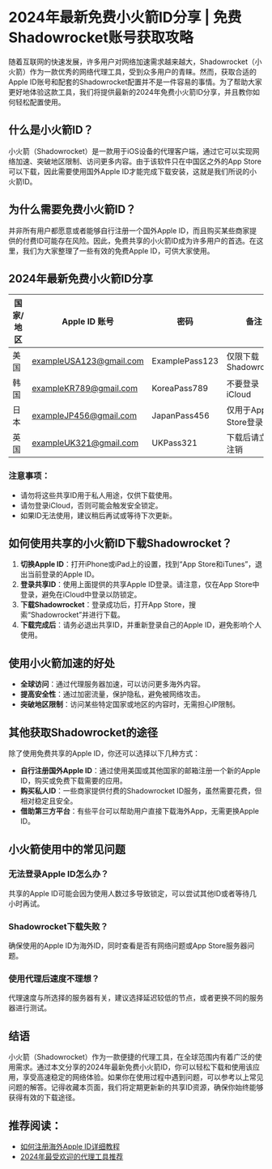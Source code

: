 # 2024年最新免费小火箭ID分享 | 免费Shadowrocket账号获取攻略

随着互联网的快速发展，许多用户对网络加速需求越来越大，Shadowrocket（小火箭）作为一款优秀的网络代理工具，受到众多用户的青睐。然而，获取合适的Apple ID账号和配套的Shadowrocket配置并不是一件容易的事情。为了帮助大家更好地体验这款工具，我们将提供最新的2024年免费小火箭ID分享，并且教你如何轻松配置使用。

## 什么是小火箭ID？

小火箭（Shadowrocket）是一款用于iOS设备的代理客户端，通过它可以实现网络加速、突破地区限制、访问更多内容。由于该软件只在中国区之外的App Store可以下载，因此需要使用国外Apple ID才能完成下载安装，这就是我们所说的小火箭ID。

## 为什么需要免费小火箭ID？

并非所有用户都愿意或者能够自行注册一个国外Apple ID，而且购买某些商家提供的付费ID可能存在风险。因此，免费共享的小火箭ID成为许多用户的首选。在这里，我们为大家整理了一些有效的免费Apple ID，可供大家使用。

## 2024年最新免费小火箭ID分享

| 国家/地区 | Apple ID 账号               | 密码               | 备注                       |
|------------|-----------------------------|--------------------|----------------------------|
| 美国       | exampleUSA123@gmail.com     | ExamplePass123     | 仅限下载Shadowrocket      |
| 韩国       | exampleKR789@gmail.com      | KoreaPass789       | 不要登录iCloud            |
| 日本       | exampleJP456@gmail.com      | JapanPass456       | 仅用于App Store登录       |
| 英国       | exampleUK321@gmail.com      | UKPass321          | 下载后请立即注销          |

### 注意事项：

- 请勿将这些共享ID用于私人用途，仅供下载使用。
- 请勿登录iCloud，否则可能会触发安全锁定。
- 如果ID无法使用，建议稍后再试或等待下次更新。

## 如何使用共享的小火箭ID下载Shadowrocket？

1. **切换Apple ID**：打开iPhone或iPad上的设置，找到“App Store和iTunes”，退出当前登录的Apple ID。
2. **登录共享ID**：使用上面提供的共享Apple ID登录。请注意，仅在App Store中登录，避免在iCloud中登录以防锁定。
3. **下载Shadowrocket**：登录成功后，打开App Store，搜索“Shadowrocket”并进行下载。
4. **下载完成后**：请务必退出共享ID，并重新登录自己的Apple ID，避免影响个人使用。

## 使用小火箭加速的好处

- **全球访问**：通过代理服务器加速，可以访问更多海外内容。
- **提高安全性**：通过加密流量，保护隐私，避免被网络攻击。
- **突破地区限制**：访问某些特定国家或地区的内容时，无需担心IP限制。

## 其他获取Shadowrocket的途径

除了使用免费共享的Apple ID，你还可以选择以下几种方式：

- **自行注册国外Apple ID**：通过使用美国或其他国家的邮箱注册一个新的Apple ID，购买或免费下载需要的应用。
- **购买私人ID**：一些商家提供付费的Shadowrocket ID服务，虽然需要花费，但相对稳定且安全。
- **借助第三方平台**：有些平台可以帮助用户直接下载海外App，无需更换Apple ID。

## 小火箭使用中的常见问题

### 无法登录Apple ID怎么办？

共享的Apple ID可能会因为使用人数过多导致锁定，可以尝试其他ID或者等待几小时再试。

### Shadowrocket下载失败？

确保使用的Apple ID为海外ID，同时查看是否有网络问题或App Store服务器问题。

### 使用代理后速度不理想？

代理速度与所选择的服务器有关，建议选择延迟较低的节点，或者更换不同的服务器进行测试。

## 结语

小火箭（Shadowrocket）作为一款便捷的代理工具，在全球范围内有着广泛的使用需求。通过本文分享的2024年最新免费小火箭ID，你可以轻松下载和使用该应用，享受高速稳定的网络体验。如果你在使用过程中遇到问题，可以参考以上常见问题的解答。记得收藏本页面，我们将定期更新新的共享ID资源，确保你始终能够获得有效的下载途径。

## 推荐阅读：

- [如何注册海外Apple ID详细教程](#)
- [2024年最受欢迎的代理工具推荐](#)
